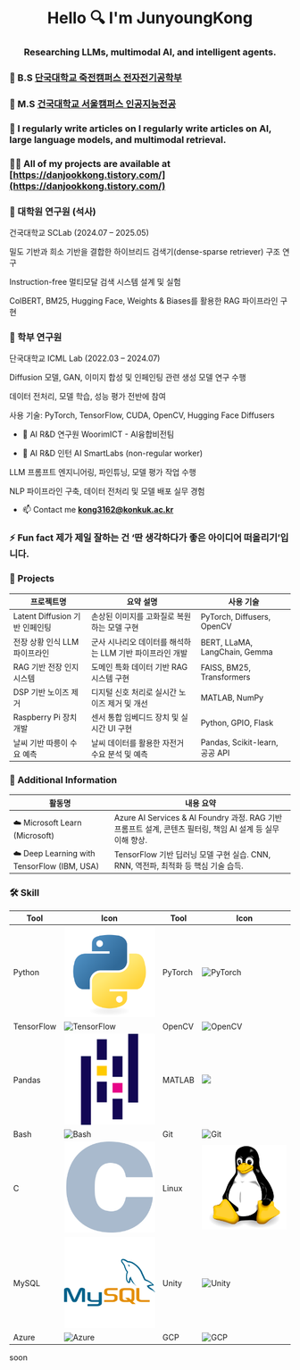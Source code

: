 <h1 align="center">Hello 🔍 I'm JunyoungKong</h1>
<h3 align="center">Researching LLMs, multimodal AI, and intelligent agents.</h3>

### 🔭 B.S [단국대학교 죽전캠퍼스 전자전기공학부](www.dankook.ac.kr)

### 👯 M.S [건국대학교 서울캠퍼스 인공지능전공](www.konkuk.ac.kr)

### 📝 I regularly write articles on **I regularly write articles on AI, large language models, and multimodal retrieval.**

### 👨‍💻 All of my projects are available at [https://danjookkong.tistory.com/](https://danjookkong.tistory.com/)

### 🧪 대학원 연구원 (석사)
건국대학교 SCLab (2024.07 – 2025.05)

밀도 기반과 희소 기반을 결합한 하이브리드 검색기(dense-sparse retriever) 구조 연구

Instruction-free 멀티모달 검색 시스템 설계 및 실험

ColBERT, BM25, Hugging Face, Weights & Biases를 활용한 RAG 파이프라인 구현

### 🧠 학부 연구원
단국대학교 ICML Lab (2022.03 – 2024.07)

Diffusion 모델, GAN, 이미지 합성 및 인페인팅 관련 생성 모델 연구 수행

데이터 전처리, 모델 학습, 성능 평가 전반에 참여

사용 기술: PyTorch, TensorFlow, CUDA, OpenCV, Hugging Face Diffusers

- 💼 AI R&D 연구원
  WoorimICT - AI융합비전팀



- 💼 AI R&D 인턴 
AI SmartLabs (non-regular worker)

LLM 프롬프트 엔지니어링, 파인튜닝, 모델 평가 작업 수행

NLP 파이프라인 구축, 데이터 전처리 및 모델 배포 실무 경험

- 📫 Contact me **kong3162@konkuk.ac.kr**

### ⚡ Fun fact **제가 제일 잘하는 건 ‘딴 생각하다가 좋은 아이디어 떠올리기’입니다.**

### 🚀 Projects

| 프로젝트명 | 요약 설명 | 사용 기술 |
|------------|-----------|------------|
| Latent Diffusion 기반 인페인팅 | 손상된 이미지를 고화질로 복원하는 모델 구현 | PyTorch, Diffusers, OpenCV |
| 전장 상황 인식 LLM 파이프라인 | 군사 시나리오 데이터를 해석하는 LLM 기반 파이프라인 개발 | BERT, LLaMA, LangChain, Gemma |
| RAG 기반 전장 인지 시스템 | 도메인 특화 데이터 기반 RAG 시스템 구현 | FAISS, BM25, Transformers |
| DSP 기반 노이즈 제거 | 디지털 신호 처리로 실시간 노이즈 제거 및 개선 | MATLAB, NumPy |
| Raspberry Pi 장치 개발 | 센서 통합 임베디드 장치 및 실시간 UI 구현 | Python, GPIO, Flask |
| 날씨 기반 따릉이 수요 예측 | 날씨 데이터를 활용한 자전거 수요 분석 및 예측 | Pandas, Scikit-learn, 공공 API |

### 🧠 Additional Information

| 활동명 | 내용 요약 |
|--------|-----------|
| ☁️ Microsoft Learn (Microsoft) | Azure AI Services & AI Foundry 과정. RAG 기반 프롬프트 설계, 콘텐츠 필터링, 책임 AI 설계 등 실무 이해 향상. |
| ☁️ Deep Learning with TensorFlow (IBM, USA) | TensorFlow 기반 딥러닝 모델 구현 실습. CNN, RNN, 역전파, 최적화 등 핵심 기술 습득. |

### 🛠️ Skill
| Tool | Icon | Tool | Icon |
|------|------|------|------|
| Python | ![Python](https://raw.githubusercontent.com/devicons/devicon/master/icons/python/python-original.svg) | PyTorch | ![PyTorch](https://www.vectorlogo.zone/logos/pytorch/pytorch-icon.svg) |
| TensorFlow | ![TensorFlow](https://www.vectorlogo.zone/logos/tensorflow/tensorflow-icon.svg) | OpenCV | ![OpenCV](https://www.vectorlogo.zone/logos/opencv/opencv-icon.svg) |
| Pandas | ![Pandas](https://raw.githubusercontent.com/devicons/devicon/2ae2a900d2f041da66e950e4d48052658d850630/icons/pandas/pandas-original.svg) | MATLAB | <img src="https://upload.wikimedia.org/wikipedia/commons/2/21/Matlab_Logo.png" width="40"/>
| Bash | ![Bash](https://www.vectorlogo.zone/logos/gnu_bash/gnu_bash-icon.svg) | Git | ![Git](https://www.vectorlogo.zone/logos/git-scm/git-scm-icon.svg) |
| C | ![C](https://raw.githubusercontent.com/devicons/devicon/master/icons/c/c-original.svg) | Linux | ![Linux](https://raw.githubusercontent.com/devicons/devicon/master/icons/linux/linux-original.svg) |
| MySQL | ![MySQL](https://raw.githubusercontent.com/devicons/devicon/master/icons/mysql/mysql-original-wordmark.svg) | Unity | ![Unity](https://www.vectorlogo.zone/logos/unity3d/unity3d-icon.svg) |
| Azure | ![Azure](https://www.vectorlogo.zone/logos/microsoft_azure/microsoft_azure-icon.svg) | GCP | ![GCP](https://www.vectorlogo.zone/logos/google_cloud/google_cloud-icon.svg) |

soon



